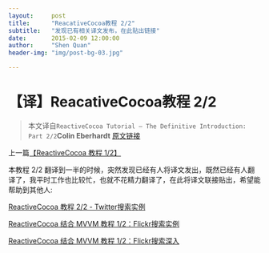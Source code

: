 ```yaml
---
layout:     post
title:      "ReacativeCocoa教程 2/2"
subtitle:   "发现已有相关译文发布，在此贴出链接"
date:       2015-02-09 12:00:00
author:     "Shen Quan"
header-img: "img/post-bg-03.jpg"

---
```

# 【译】ReacativeCocoa教程 2/2
> 本文译自```ReactiveCocoa Tutorial – The Definitive Introduction: Part 2/2```**Colin Eberhardt** [原文链接](http://www.raywenderlich.com/62796/reactivecocoa-tutorial-pt2)

上一篇[【ReactiveCocoa 教程 1/2】](http://devshen.github.io/2015/02/08/ReactiveCocoaTutorial-1/) 

本教程 2/2 翻译到一半的时候，突然发现已经有人将译文发出，既然已经有人翻译了，我平时工作也比较忙，也就不花精力翻译了，在此将译文联接贴出，希望能帮助到其他人:

[ReactiveCocoa 教程 2/2 - Twitter搜索实例](http://southpeak.github.io/blog/2014/08/02/reactivecocoazhi-nan-er-:twittersou-suo-shi-li/)

[ReactiveCocoa 结合 MVVM 教程 1/2：Flickr搜索实例](http://southpeak.github.io/blog/2014/08/08/mvvmzhi-nan-yi-:flickrsou-suo-shi-li/)

[ReactiveCocoa 结合 MVVM 教程 1/2：Flickr搜索深入](http://southpeak.github.io/blog/2014/08/12/mvvmzhi-nan-er-:flickrsou-suo-shen-ru/)


